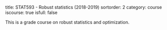 title: STAT593 - Robust statistics (2018-2019)
sortorder: 2
category: course
iscourse: true
isfull: false

This is a grade course on robust statistics and optimization.